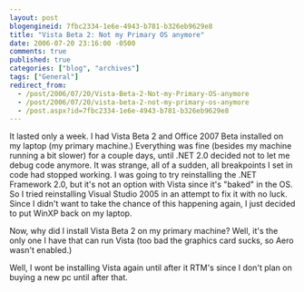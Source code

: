 ```yaml
---
layout: post
blogengineid: 7fbc2334-1e6e-4943-b781-b326eb9629e8
title: "Vista Beta 2: Not my Primary OS anymore"
date: 2006-07-20 23:16:00 -0500
comments: true
published: true
categories: ["blog", "archives"]
tags: ["General"]
redirect_from: 
  - /post/2006/07/20/Vista-Beta-2-Not-my-Primary-OS-anymore
  - /post/2006/07/20/vista-beta-2-not-my-primary-os-anymore
  - /post.aspx?id=7fbc2334-1e6e-4943-b781-b326eb9629e8
---
```

<!-- more -->
<p>It lasted only a week. I had Vista Beta 2 and Office 2007 Beta installed on my laptop (my primary machine.) Everything was fine (besides my machine running a bit slower) for a couple days, until .NET 2.0 decided not to let me debug code anymore. It was strange, all of a sudden, all breakpoints I set in code had&nbsp;stopped working. I was going to try reinstalling the .NET Framework 2.0, but it's not an option with Vista since it's "baked" in the OS. So I tried reinstalling Visual Studio 2005 in an attempt to fix it with no luck. Since I didn't want to take the chance of this happening again, I just decided to put WinXP back on my laptop.</p>
<p>Now, why did I install Vista Beta 2 on my primary machine? Well, it's the only one I have that can run Vista (too bad the graphics card sucks, so Aero wasn't enabled.)</p>
<p>Well, I wont be installing Vista again until after it RTM's since I don't plan on buying a new pc until after that.</p>
